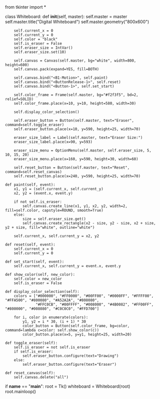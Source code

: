 from tkinter import *

class Whiteboard:
    def __init__(self, master):
        self.master = master
        self.master.title("Digital Whiteboard")
        self.master.geometry("800x600")

        self.current_x = 0
        self.current_y = 0
        self.color = "black"
        self.is_eraser = False
        self.eraser_size = IntVar()
        self.eraser_size.set(10)

        self.canvas = Canvas(self.master, bg="white", width=800, height=600)
        self.canvas.pack(expand=YES, fill=BOTH)

        self.canvas.bind("<B1-Motion>", self.paint)
        self.canvas.bind("<ButtonRelease-1>", self.reset)
        self.canvas.bind("<Button-1>", self.set_start)

        self.color_frame = Frame(self.master, bg="#f2f3f5", bd=2, relief=SOLID)
        self.color_frame.place(x=10, y=10, height=580, width=30)

        self.display_color_selection()

        self.eraser_button = Button(self.master, text="Eraser", command=self.toggle_eraser)
        self.eraser_button.place(x=10, y=590, height=25, width=70)

        eraser_size_label = Label(self.master, text="Eraser Size:")
        eraser_size_label.place(x=90, y=593)

        eraser_size_menu = OptionMenu(self.master, self.eraser_size, 5, 10, 15, 20)
        eraser_size_menu.place(x=160, y=590, height=30, width=60)

        self.reset_button = Button(self.master, text="Reset", command=self.reset_canvas)
        self.reset_button.place(x=240, y=590, height=25, width=70)

    def paint(self, event):
        x1, y1 = (self.current_x, self.current_y)
        x2, y2 = (event.x, event.y)

        if not self.is_eraser:
            self.canvas.create_line(x1, y1, x2, y2, width=2, fill=self.color, capstyle=ROUND, smooth=True)
        else:
            size = self.eraser_size.get()
            self.canvas.create_rectangle(x2 - size, y2 - size, x2 + size, y2 + size, fill="white", outline="white")

        self.current_x, self.current_y = x2, y2

    def reset(self, event):
        self.current_x = 0
        self.current_y = 0

    def set_start(self, event):
        self.current_x, self.current_y = event.x, event.y

    def show_color(self, new_color):
        self.color = new_color
        self.is_eraser = False

    def display_color_selection(self):
        colors = ["#000000", "#FF0000", "#00FF00", "#0000FF", "#FFFF00", "#FFA500", "#800080", "#A52A2A", "#808080",
                  "#FFC0CB", "#00FFFF", "#008000", "#4B0082", "#FF00FF", "#800000", "#008080", "#C0C0C0", "#FFD700"]

        for i, color in enumerate(colors):
            y1, y2 = i * 30, (i + 1) * 30
            color_button = Button(self.color_frame, bg=color, command=lambda c=color: self.show_color(c))
            color_button.place(x=5, y=y1, height=25, width=20)

    def toggle_eraser(self):
        self.is_eraser = not self.is_eraser
        if self.is_eraser:
            self.eraser_button.configure(text="Drawing")
        else:
            self.eraser_button.configure(text="Eraser")

    def reset_canvas(self):
        self.canvas.delete("all")

if __name__ == "__main__":
    root = Tk()
    whiteboard = Whiteboard(root)
    root.mainloop()
